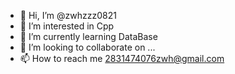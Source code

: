 - 👋 Hi, I’m @zwhzzz0821
- 👀 I’m interested in Cpp
- 🌱 I’m currently learning DataBase
- 💞️ I’m looking to collaborate on ...
- 📫 How to reach me 2831474076zwh@gmail.com

<!---
zwhzzz0821/zwhzzz0821 is a ✨ special ✨ repository because its `README.md` (this file) appears on your GitHub profile.
You can click the Preview link to take a look at your changes.
--->
